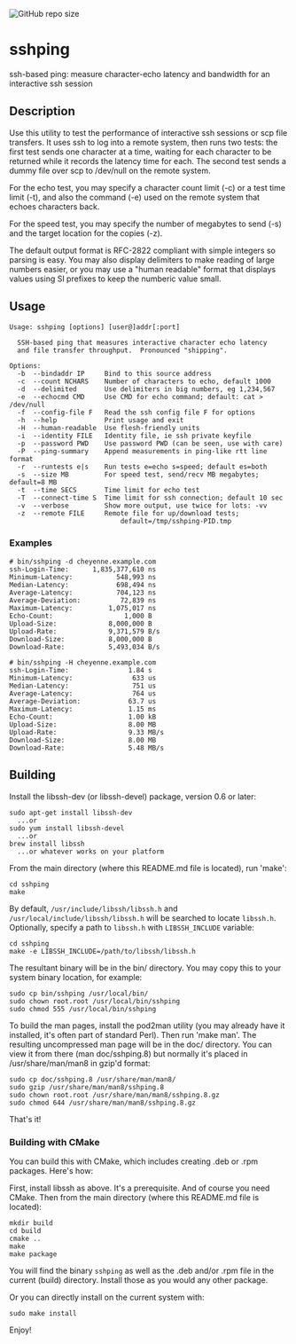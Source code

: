 ![GitHub repo size](https://img.shields.io/github/repo-size/spook/sshping)

# sshping
ssh-based ping: measure character-echo latency and bandwidth for an interactive ssh session

## Description

Use this utility to test the performance of interactive ssh sessions
or scp file transfers.  It uses ssh to log into a remote system, then 
runs two tests: the first test sends one character at a time, waiting
for each character to be returned while it records the latency time
for each.  The second test sends a dummy file over scp to /dev/null
on the remote system.

For the echo test, you may specify a character count limit (-c) or a test
time limit (-t), and also the command (-e) used on the remote system that
echoes characters back.

For the speed test, you may specify the number of megabytes to send (-s)
and the target location for the copies (-z).

The default output format is RFC-2822 compliant with simple integers so
parsing is easy.  You may also display delimiters to make reading of 
large numbers easier, or you may use a "human readable" format that
displays values using SI prefixes to keep the numberic value small.

## Usage
```
Usage: sshping [options] [user@]addr[:port]
 
  SSH-based ping that measures interactive character echo latency
  and file transfer throughput.  Pronounced "shipping".
 
Options:
  -b  --bindaddr IP     Bind to this source address
  -c  --count NCHARS    Number of characters to echo, default 1000
  -d  --delimited       Use delimiters in big numbers, eg 1,234,567
  -e  --echocmd CMD     Use CMD for echo command; default: cat > /dev/null
  -f  --config-file F   Read the ssh config file F for options
  -h  --help            Print usage and exit
  -H  --human-readable  Use flesh-friendly units
  -i  --identity FILE   Identity file, ie ssh private keyfile
  -p  --password PWD    Use password PWD (can be seen, use with care)
  -P  --ping-summary    Append measurements in ping-like rtt line format
  -r  --runtests e|s    Run tests e=echo s=speed; default es=both
  -s  --size MB         For speed test, send/recv MB megabytes; default=8 MB
  -t  --time SECS       Time limit for echo test
  -T  --connect-time S  Time limit for ssh connection; default 10 sec
  -v  --verbose         Show more output, use twice for lots: -vv
  -z  --remote FILE     Remote file for up/download tests;
                            default=/tmp/sshping-PID.tmp
```

### Examples

```
# bin/sshping -d cheyenne.example.com
ssh-Login-Time:      1,835,377,610 ns
Minimum-Latency:           548,993 ns
Median-Latency:            698,494 ns
Average-Latency:           704,123 ns
Average-Deviation:          72,839 ns
Maximum-Latency:         1,075,017 ns
Echo-Count:                  1,000 B
Upload-Size:             8,000,000 B
Upload-Rate:             9,371,579 B/s
Download-Size:           8,000,000 B
Download-Rate:           5,493,034 B/s

# bin/sshping -H cheyenne.example.com
ssh-Login-Time:               1.84 s
Minimum-Latency:               633 us
Median-Latency:                751 us
Average-Latency:               764 us
Average-Deviation:            63.7 us
Maximum-Latency:              1.15 ms
Echo-Count:                   1.00 kB
Upload-Size:                  8.00 MB
Upload-Rate:                  9.33 MB/s
Download-Size:                8.00 MB
Download-Rate:                5.48 MB/s
```

## Building

Install the libssh-dev (or libssh-devel) package, version 0.6 or later:

    sudo apt-get install libssh-dev
      ...or
    sudo yum install libssh-devel
      ...or
    brew install libssh
      ...or whatever works on your platform

From the main directory (where this README.md file is located), run 'make':

    cd sshping
    make

By default, `/usr/include/libssh/libssh.h` and `/usr/local/include/libssh/libssh.h` will be searched to locate `libssh.h`.
Optionally, specify a path to `libssh.h` with `LIBSSH_INCLUDE` variable:

    cd sshping
    make -e LIBSSH_INCLUDE=/path/to/libssh/libssh.h

The resultant binary will be in the bin/ directory.  You may copy this to 
your system binary location, for example:

    sudo cp bin/sshping /usr/local/bin/
    sudo chown root.root /usr/local/bin/sshping
    sudo chmod 555 /usr/local/bin/sshping

To build the man pages, install the pod2man utility (you may already
have it installed, it's often part of standard Perl). Then run 'make man'.
The resulting uncompressed man page will be in the doc/ directory.
You can view it from there (man doc/sshping.8) but normally it's placed
in /usr/share/man/man8 in gzip'd format:

    sudo cp doc/sshping.8 /usr/share/man/man8/
    sudo gzip /usr/share/man/man8/sshping.8
    sudo chown root.root /usr/share/man/man8/sshping.8.gz
    sudo chmod 644 /usr/share/man/man8/sshping.8.gz

That's it!

### Building with CMake

You can build this with CMake, which includes creating .deb 
or .rpm packages.  Here's how:

First, install libssh as above.  It's a prerequisite.
And of course you need CMake.
Then from the main directory (where this README.md file is located):

    mkdir build
    cd build
    cmake ..
    make
    make package

You will find the binary `sshping` as well as the .deb and/or .rpm
file in the current (build) directory.  Install those as you
would any other package.

Or you can directly install on the current system with:

    sudo make install

Enjoy!

